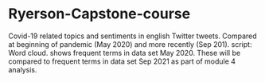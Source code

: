 # Ryerson-Capstone-course
Covid-19 related topics and sentiments in english Twitter tweets. Compared at beginning of pandemic (May 2020) and more recently (Sep 201).
script: Word cloud. shows frequent terms in data set May 2020. These will be compared to frequent terms in data set Sep 2021 as part of module 4 analysis.
